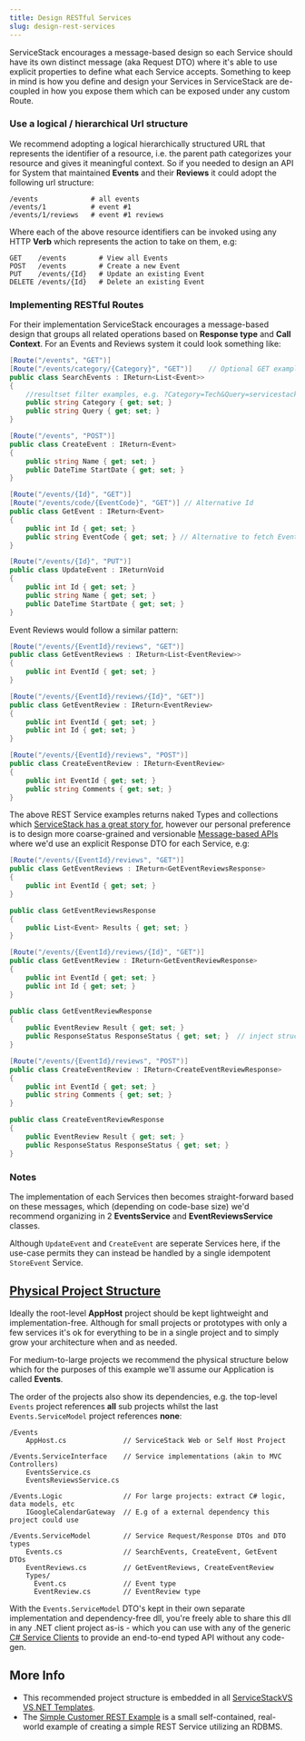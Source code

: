 ```yaml
---
title: Design RESTful Services
slug: design-rest-services
---
```


ServiceStack encourages a message-based design so each Service should have its own distinct message (aka Request DTO) where it's able to use explicit properties to define what each Service accepts. Something to keep in mind 
is how you define and design your Services in ServiceStack are de-coupled in how you expose them which can be 
exposed under any custom Route. 

### Use a logical / hierarchical Url structure

We recommend adopting a logical hierarchically structured URL that represents the identifier of a resource, i.e. 
the parent path categorizes your resource and gives it meaningful context. So if you needed to design an API for  System that maintained **Events** and their **Reviews** it could adopt the following url structure:

    /events             # all events
    /events/1           # event #1
    /events/1/reviews   # event #1 reviews

Where each of the above resource identifiers can be invoked using any HTTP **Verb** which represents the action to take on them, e.g:

    GET    /events        # View all Events
    POST   /events        # Create a new Event
    PUT    /events/{Id}   # Update an existing Event
    DELETE /events/{Id}   # Delete an existing Event

### Implementing RESTful Routes

For their implementation ServiceStack encourages a message-based design that groups all related operations based on **Response type** and **Call Context**. For an Events and Reviews system it could look something like:

```csharp
[Route("/events", "GET")]
[Route("/events/category/{Category}", "GET")]    // Optional GET example 
public class SearchEvents : IReturn<List<Event>>
{
    //resultset filter examples, e.g. ?Category=Tech&Query=servicestack
    public string Category { get; set; } 
    public string Query { get; set; }
}

[Route("/events", "POST")]
public class CreateEvent : IReturn<Event>
{
    public string Name { get; set; }
    public DateTime StartDate { get; set; }
}

[Route("/events/{Id}", "GET")]
[Route("/events/code/{EventCode}", "GET")] // Alternative Id
public class GetEvent : IReturn<Event>
{
    public int Id { get; set; }
    public string EventCode { get; set; } // Alternative to fetch Events
}

[Route("/events/{Id}", "PUT")]
public class UpdateEvent : IReturnVoid
{
    public int Id { get; set; }
    public string Name { get; set; }
    public DateTime StartDate { get; set; }
}
```

Event Reviews would follow a similar pattern:
    
```csharp
[Route("/events/{EventId}/reviews", "GET")]
public class GetEventReviews : IReturn<List<EventReview>>
{
    public int EventId { get; set; }
}

[Route("/events/{EventId}/reviews/{Id}", "GET")]
public class GetEventReview : IReturn<EventReview>
{
    public int EventId { get; set; }
    public int Id { get; set; }
}

[Route("/events/{EventId}/reviews", "POST")]
public class CreateEventReview : IReturn<EventReview>
{
    public int EventId { get; set; }
    public string Comments { get; set; }
}
```

The above REST Service examples returns naked Types and collections which 
[ServiceStack has a great story for](/api-design#structured-error-handling), however our personal preference is to 
design more coarse-grained and versionable [Message-based APIs](/design-message-based-apis) where we'd use an explicit Response DTO for each Service, e.g:

```csharp
[Route("/events/{EventId}/reviews", "GET")]
public class GetEventReviews : IReturn<GetEventReviewsResponse>
{
    public int EventId { get; set; }
}

public class GetEventReviewsResponse
{
    public List<Event> Results { get; set; }
}

[Route("/events/{EventId}/reviews/{Id}", "GET")]
public class GetEventReview : IReturn<GetEventReviewResponse>
{
    public int EventId { get; set; }
    public int Id { get; set; }
}

public class GetEventReviewResponse
{
    public EventReview Result { get; set; }
    public ResponseStatus ResponseStatus { get; set; }  // inject structured errors if any
}

[Route("/events/{EventId}/reviews", "POST")]
public class CreateEventReview : IReturn<CreateEventReviewResponse>
{
    public int EventId { get; set; }
    public string Comments { get; set; }
}

public class CreateEventReviewResponse 
{
    public EventReview Result { get; set; }
    public ResponseStatus ResponseStatus { get; set; }
}
```

### Notes

The implementation of each Services then becomes straight-forward based on these messages, which (depending on code-base size) we'd recommend organizing in 2 **EventsService** and **EventReviewsService** classes.

Although `UpdateEvent` and `CreateEvent` are seperate Services here, if the use-case permits they can instead be handled by a single idempotent `StoreEvent` Service.

## [Physical Project Structure](/physical-project-structure)

Ideally the root-level **AppHost** project should be kept lightweight and implementation-free. Although for small projects or prototypes with only a few services it's ok for everything to be in a single project and to simply grow your architecture when and as needed. 

For medium-to-large projects we recommend the physical structure below which for the purposes of this example we'll assume our Application is called **Events**. 

The order of the projects also show its dependencies, e.g. the top-level `Events` project references **all** sub projects whilst the last `Events.ServiceModel` project references **none**:

    /Events
        AppHost.cs              // ServiceStack Web or Self Host Project

    /Events.ServiceInterface    // Service implementations (akin to MVC Controllers)
        EventsService.cs
        EventsReviewsService.cs

    /Events.Logic               // For large projects: extract C# logic, data models, etc
        IGoogleCalendarGateway  // E.g of a external dependency this project could use

    /Events.ServiceModel        // Service Request/Response DTOs and DTO types
        Events.cs               // SearchEvents, CreateEvent, GetEvent DTOs 
        EventReviews.cs         // GetEventReviews, CreateEventReview
        Types/
          Event.cs              // Event type
          EventReview.cs        // EventReview type

With the `Events.ServiceModel` DTO's kept in their own separate implementation and dependency-free dll, you're freely able to share this dll in any .NET client project as-is - which you can use with any of the generic [C# Service Clients](/csharp-server-events-client) to provide an end-to-end typed API without any code-gen.

## More Info

 - This recommended project structure is embedded in all [ServiceStackVS VS.NET Templates](/templates-overview).
 - The [Simple Customer REST Example](/why-servicestack#simple-customer-database-rest-services-example) is a small self-contained, real-world example of creating a simple REST Service utilizing an RDBMS.
